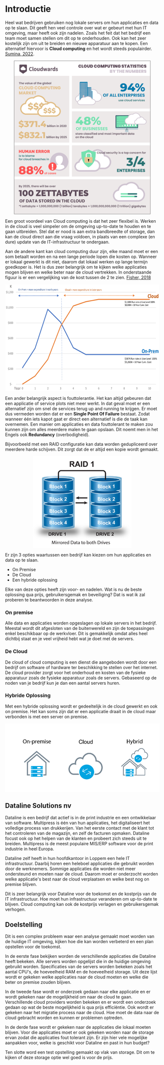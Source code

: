 # Introductie

<!-- TODO: Vergeet niet om alle bronnen in je bibliografie te plaatsen -->

Heel wat bedrijven gebruiken nog lokale servers om hun applicaties en data op te slaan. Dit geeft hen veel controle over wat er gebeurt met hun IT omgeving, maar heeft ook zijn nadelen. Zoals het feit dat het bedrijf een team moet samen stellen om dit op te onderhouden. Ook kan het zeer kostelijk zijn om uit te breiden en nieuwe apparatuur aan te kopen. Een alternatief hiervoor is **Cloud computing** en het wordt steeds populairder. [Sumina, 2022](https://www.cloudwards.net/cloud-computing-statistics/).

<img src="./img/Cloud-Computing-Stats-By-the-Numbers.png" height="500" style="display: block;margin: 0 auto;border:1px solid gray"/>

Een groot voordeel van Cloud computing is dat het zeer flexibel is. Werken in de cloud is veel simpeler om de omgeving up-to-date te houden en te gaan uitbreiden. Stel dat er nood is aan extra bandbreedte of storage, dan kan de cloud direct aan die vraag voldoen, in plaats van een complexe (en dure) update van de IT-infrastructuur te ondergaan.

Aan de andere kant kan cloud computing duur zijn, elke maand moet er een som betaalt worden en na een lange periode lopen die kosten op. Wanneer er lokaal gewerkt is dit niet, daarom dat lokaal werken op lange termijn goedkoper is. Het is dus zeer belangrijk om te kijken welke applicaties mogen blijven en welke beter naar de cloud vertrekken. In onderstaande figuur is er een vergelijking van de kost tussen de 2 te zien. [Fisher, 2018](https://www.scirp.org/html/7-2121263_87661.htm)

<img src="./img/cloud_vs_on_prem_cost.png" height="350" style="display: block;margin: 0 auto;"/>

Een ander belangrijk aspect is fouttolerantie. Het kan altijd gebeuren dat een applicatie of service plots niet meer werkt. In dat geval moet er een alternatief zijn om snel de services terug up and running te krijgen. 
Er moet dus vermeden worden dat er een **Single Point Of Failure** bestaat. Zodat wanneer één iets kapot gaat er direct een alternatief is die de taak kan overnemen. Een manier om applicaties en data fouttolerant te maken zou kunnen zijn om alles meerdere malen te gaan opslaan. Dit noemt men in het Engels ook **Redundancy** (overbodigheid).

Bijvoorbeeld met een RAID configuratie kan data worden gedupliceerd over meerdere harde schijven. Dit zorgt dat de er altijd een kopie wordt gemaakt.

<img src="./img/Raid1.jpg" height="300" style="display: block;margin: 0 auto;"/>

Er zijn 3 opties waartussen een bedrijf kan kiezen om hun applicaties en data op te slaan. 

- On Premise
- De Cloud
- Een hybride oplossing

Elke van deze opties heeft zijn voor- en nadelen. Wat is nu de beste oplossing qua prijs, gebruikersgemak en beveiliging? Dat is wat ik zal proberen te beantwoorden in deze analyse.


### On premise

Alle data en applicaties worden opgeslagen op lokale servers in het bedrijf. Meestal wordt dit afgesloten van de buitenwereld en zijn de toepassingen enkel beschikbaar op de werkvloer. Dit is gemakkelijk omdat alles heel dichtbij staat en je veel vrijheid hebt wat je doet met de servers.

### De Cloud

De cloud of cloud computing is een dienst die aangeboden wordt door een bedrijf om software of hardware ter beschikking te stellen over het internet. De cloud provider zorgt voor het onderhoud en kosten van de fysieke apparatuur zoals de fysieke apparatuur zoals de servers. Gebaseerd op de noden van je bedrijf kun je dan een aantal servers huren.

### Hybride Oplossing

Met een hybride oplossing wordt er gedeeltelijk in de cloud gewerkt en ook on premise. Het kan soms zijn dat er een applicatie draait in de cloud maar verbonden is met een server on premise.

![cloud vs on prem](./img/cloud_vs_on_prem.png)


## Dataline Solutions nv

Dataline is een bedrijf dat actief is in de print industrie en een ontwikkelaar van software. Multipress is één van hun applicaties, het digitaliseert het volledige process van drukkerijen. Van het eerste contact met de klant tot het controleren van de magazijn, en zelf de facturen opmaken. Dataline focust ook op het helpen van de klanten en probeert zich steeds uit te breiden. Multipress is de meest populaire MIS/ERP software voor de print industrie in heel Europa.

Dataline zelf heeft in hun hoofdkantoor in Loppem een hele IT infrastructuur. Daarbij horen een heleboel applicaties die gebruikt worden door de werknemers. Sommige applicaties die worden niet meer ondersteund en moeten naar de cloud. Daarom moet er onderzocht worden welke applicatie's best naar de cloud verplaatsen en welke best nog on premise blijven.

Dit is zeer belangrijk voor Dataline voor de toekomst en de kostprijs van de IT infrastructuur. Hoe moet hun infrastructuur veranderen om up-to-date te blijven. Cloud computing kan ook de kostprijs verlagen en gebruikersgemak verhogen.

## Doelstelling

Dit is een complex probleem waar een analyse gemaakt moet worden van de huidige IT omgeving, kijken hoe die kan worden verbeterd en een plan opstellen voor de toekomst.

In de eerste fase bekijken worden de verschillende applicaties die Dataline heeft bekeken. Alle servers worden opgelijst die in de huidige omgeving gebruikt worden. Specificaties van de servers worden bekeken zoals het aantal CPU's, de hoeveelheid RAM en de hoeveelheid storage. Uit deze lijst wordt er gekeken welke applicaties naar de cloud moeten en welke die beter on premise zouden blijven.

In de tweede fase wordt er onderzoek gedaan naar elke applicatie en er wordt gekeken naar de mogelijkheid om naar de cloud te gaan. Verschillende cloud providers worden bekeken en er wordt een onderzoek gedaan op wat de beste mogelijkheid is qua prijs efficiëntie. Ook wordt er gekeken naar het migratie process naar de cloud. Hoe moet de data naar de cloud gebracht worden en kunnen er problemen optreden.

In de derde fase wordt er gekeken naar de applicaties die lokaal moeten blijven. Voor die applicaties moet er ook gekeken worden naar de storage ervan zodat die applicaties fout tolerant zijn. Er zijn hier vele mogelijke aanpakken voor, welke is geschikt voor Dataline en past in hun budget?

Ten slotte word een test opstelling gemaakt op vlak van storage. Dit om te kijken of deze storage optie wel goed is voor de prijs.